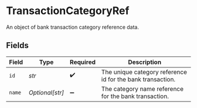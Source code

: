 # TransactionCategoryRef

An object of bank transaction category reference data.


## Fields

| Field                                                      | Type                                                       | Required                                                   | Description                                                |
| ---------------------------------------------------------- | ---------------------------------------------------------- | ---------------------------------------------------------- | ---------------------------------------------------------- |
| `id`                                                       | *str*                                                      | :heavy_check_mark:                                         | The unique category reference id for the bank transaction. |
| `name`                                                     | *Optional[str]*                                            | :heavy_minus_sign:                                         | The category name reference for the bank transaction.      |